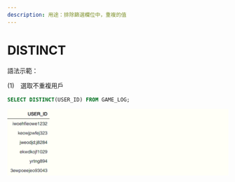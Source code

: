 ```yaml
---
description: 用途：排除篩選欄位中，重複的值
---
```


# DISTINCT

語法示範：

\(1\)　選取不重複用戶

```sql
SELECT DISTINCT(USER_ID) FROM GAME_LOG;
```

![](../.gitbook/assets/image%20%282%29.png)


